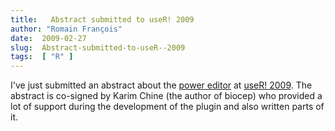 ```yaml
---
title:   Abstract submitted to useR! 2009
author: "Romain François"
date:  2009-02-27
slug:  Abstract-submitted-to-useR--2009
tags:  [ "R" ]
---
```

<div class="post-content"><p>I've just submitted an abstract about the <a href="/public/posts/user2009/biocep-editor.pdf">power editor</a> at <a href="http://www2.agrocampus-ouest.fr/math/useR-2009/">useR! 2009</a>. The abstract is co-signed by Karim Chine (the author of biocep) who provided a lot of support during the development of the plugin and also written parts of it.</p></div>
